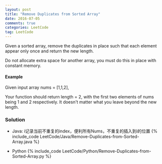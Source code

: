 ```yaml
---
layout: post
title: "Remove Duplicates from Sorted Array"
date: 2016-07-05
comments: true
categories: LeetCode
tag: LeetCode
---
```




Given a sorted array, remove the duplicates in place such that each element appear only once and return the new length.

Do not allocate extra space for another array, you must do this in place with constant memory.

#### Example
Given input array nums = [1,1,2],

Your function should return length = 2, with the first two elements of nums being 1 and 2 respectively. It doesn't matter what you leave beyond the new length.

<!--more-->
### Solution
* Java: i记录当前不重复的index，便利所有Nums，不重复的插入到i的位置
{% include_code LeetCode/Java/Remove-Duplicates-from-Sorted-Array.java %}

* Python
{% include_code LeetCode/Python/Remove-Duplicates-from-Sorted-Array.py %}
